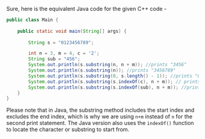 Sure, here is the equivalent Java code for the given C++ code - 

```java
public class Main {
    
    public static void main(String[] args) {
        
        String s = "0123456789";

        int n = 3, m = 4, c = '2';
        String sub = "456";
        System.out.println(s.substring(n, n + m)); //prints "3456"
        System.out.println(s.substring(n)); //prints "3456789"
        System.out.println(s.substring(0, s.length() - 1)); //prints "0123456789"
        System.out.println(s.substring(s.indexOf(c), n + m)); // prints "23456"
        System.out.println(s.substring(s.indexOf(sub), n + m)); //prints "456"
    }
}
```
Please note that in Java, the substring method includes the start index and excludes the end index, which is why we are using `n+m` instead of `n` for the second print statement. The Java version also uses the `indexOf()` function to locate the character or substring to start from.
